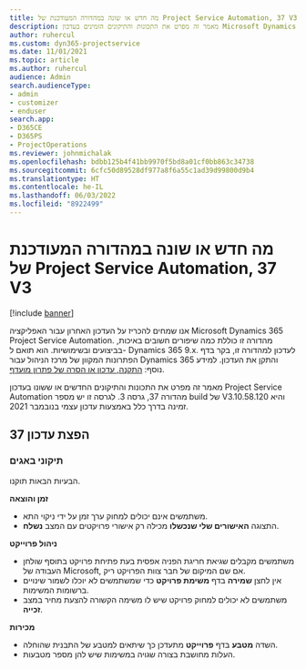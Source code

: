 ```yaml
---
title: מה חדש או שונה במהדורה המעודכנת של Project Service Automation, 37 V3
description: מאמר זה מפרט את התכונות והתיקונים הזמינים בעדכון Microsoft Dynamics 365 Project Service Automation מהדורה 37, גרסה 3.
author: ruhercul
ms.custom: dyn365-projectservice
ms.date: 11/01/2021
ms.topic: article
ms.author: ruhercul
audience: Admin
search.audienceType:
- admin
- customizer
- enduser
search.app:
- D365CE
- D365PS
- ProjectOperations
ms.reviewer: johnmichalak
ms.openlocfilehash: bdbb125b4f41bb9970f5bd8a01cf0bb863c34738
ms.sourcegitcommit: 6cfc50d89528df977a8f6a55c1ad39d99800d9b4
ms.translationtype: HT
ms.contentlocale: he-IL
ms.lasthandoff: 06/03/2022
ms.locfileid: "8922499"
---
```

# <a name="whats-new-or-changed-in-project-service-automation-update-release-37-v3"></a>מה חדש או שונה במהדורה המעודכנת של Project Service Automation, 37 V3

[!include [banner](../includes/psa-now-project-operations.md)]

אנו שמחים להכריז על העדכון האחרון עבור האפליקציה Microsoft Dynamics 365 Project Service Automation. מהדורה זו כוללת כמה שיפורים חשובים באיכות, בביצועים ובשימושיות. הוא תואם ל- Dynamics 365 9.x. לעדכון למהדורה זו, בקר בדף הפתרונות המקוון של מרכז הניהול עבור Dynamics 365 והתקן את העדכון. למידע נוסף: [התקנה, עדכון או הסרה של פתרון מועדף](/power-platform/admin/install-remove-preferred-solution).

מאמר זה מפרט את התכונות והתיקונים החדשים או ששונו בעדכון Project Service Automation מהדורה 37, גרסה 3. לגרסה זו יש מספר build של V3.10.58.120 והיא זמינה בדרך כלל באמצעות עדכון עצמי בנובמבר 2021.

## <a name="update-release-37"></a>הפצת עדכון 37

### <a name="bug-fixes"></a>תיקוני באגים

הבעיות הבאות תוקנו.

**זמן והוצאה**
- משתמשים אינם יכולים למחוק ערך זמן על ידי ניקוי התא.
- התצוגה **‏‫האישורים שלי שנכשלו‬** מכילה רק אישורי פרויקטים עם המצב **נשלח**.

**ניהול פרוייקט**
- משתמשים מקבלים שגיאת חריגת הפניה אפסית בעת פתיחת פרויקט בתוסף שולחן העבודה של Microsoft, אם שם המיקום של חבר צוות הפרויקט ריק.
- אין לחצן **שמירה** בדף **משימת פרויקט** כדי שמשתמשים לא יוכלו לשמור שינויים ברשומות המשימות.
- משתמשים לא יכולים למחוק פרויקט שיש לו משימה הקשורה להצעת מחיר במצב **זכייה**.

**מכירות**
- השדה **מטבע** בדף **פרוייקט** מתעדכן כך שיתאים למטבע של התבנית שהוחלה.
- העלות מחושבת בצורה שגויה במשימות שיש להן מספר מטבעות.
